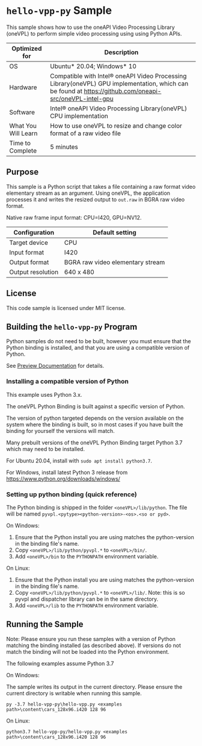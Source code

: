 # `hello-vpp-py` Sample

This sample shows how to use the oneAPI Video Processing Library (oneVPL) to
perform simple video processing using using Python APIs.

| Optimized for       | Description
|-------------------- | ----------------------------------------
| OS                  | Ubuntu* 20.04; Windows* 10
| Hardware            | Compatible with Intel® oneAPI Video Processing Library(oneVPL) GPU implementation, which can be found at https://github.com/oneapi-src/oneVPL-intel-gpu 
| Software            | Intel® oneAPI Video Processing Library(oneVPL) CPU implementation
| What You Will Learn | How to use oneVPL to resize and change color format of a raw video file
| Time to Complete    | 5 minutes

## Purpose

This sample is a Python script that takes a file containing a raw
format video elementary stream as an argument. Using oneVPL, the application
processes it and writes the resized output to `out.raw` in BGRA raw video format.

Native raw frame input format: CPU=I420, GPU=NV12.

| Configuration     | Default setting
| ----------------- | ----------------------------------
| Target device     | CPU
| Input format      | I420
| Output format     | BGRA raw video elementary stream
| Output resolution | 640 x 480

## License

This code sample is licensed under MIT license.


## Building the `hello-vpp-py` Program

Python samples do not need to be built, however you must ensure that the
Python binding is installed, and that you are using a compatible version of Python.

See [Preview Documentation](https://software.intel.com/content/www/us/en/develop/articles/onevpl-preview-examples.html)
for details.

### Installing a compatible version of Python
This example uses Python 3.x.

The oneVPL Python Binding is built against a specific version of Python.

The version of python targeted depends on the version available on the system
where the binding is built, so in most cases if you have built the binding
for yourself the versions will match.

Many prebuilt versions of the oneVPL Python Binding target Python 3.7
which may need to be installed.

For Ubuntu 20.04, install with ``sudo apt install python3.7``.

For Windows, install latest Python 3 release from https://www.python.org/downloads/windows/

### Setting up python binding (quick reference)

The Python binding is shipped in the folder ``<oneVPL>/lib/python``. The file will be
named ``pyvpl.<pytype><python-version>-<os>.<so or pyd>``.

On Windows:

1. Ensure that the Python install you are using matches the python-version in the binding file's name.
2. Copy ``<oneVPL>/lib/python/pyvpl.*`` to ``<oneVPL>/bin/``.
3. Add ``<oneVPL>/bin`` to the ``PYTHONPATH`` environment variable.

On Linux:

1. Ensure that the Python install you are using matches the python-version in the binding file's name.
2. Copy ``<oneVPL>/lib/python/pyvpl.*`` to ``<oneVPL>/lib/``.  Note: this is so pyvpl and dispatcher library can be in the same directory.
3. Add ``<oneVPL>/lib`` to the ``PYTHONPATH`` environment variable.  

## Running the Sample

Note: Please ensure you run these samples with a version of Python matching the binding installed (as described above).
If versions do not match the binding will not be loaded into the Python environment.

The following examples assume Python 3.7

On Windows:

The sample writes its output in the current directory. Please ensure the current directory is writable when running this sample.

```
py -3.7 hello-vpp-py\hello-vpp.py <examples path>\content\cars_128x96.i420 128 96
```

On Linux:

```
python3.7 hello-vpp-py/hello-vpp.py <examples path>\content\cars_128x96.i420 128 96
```

